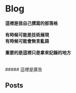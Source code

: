 # Blog

<b>
這裡是我自己撰寫的部落格</br>
</br>
有時候可能是技術展現
</br>
有時候可能會無言亂語
</br>
</br>
重要的是這裡只是拿來記錄的地方
</b>

</br>
</br>
</br>
##### 這裡是廣告
<div class="ad-container" id="about"></div> <!-- 廣告容器 -->



## Posts